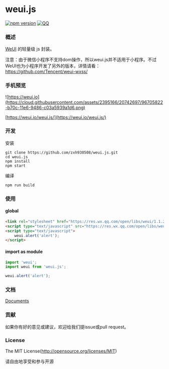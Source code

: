 weui.js
=====

[![npm version](https://img.shields.io/npm/v/weui.js.svg)](https://www.npmjs.org/package/weui.js/)
[![QQ](http://pub.idqqimg.com/wpa/images/group.png)](http://jq.qq.com/?_wv=1027&k=413HLfV)


### 概述

[WeUI](https://github.com/Tencent/weui.git) 的轻量级 js 封装。

注意：由于微信小程序不支持dom操作，所以weui.js并不适用于小程序。不过WeUI也为小程序开发了另外的版本，详情请看：https://github.com/Tencent/weui-wxss/

### 手机预览

![https://weui.io](https://cloud.githubusercontent.com/assets/2395166/20742697/96705822-b70c-11e6-9486-c03a5939a1d6.png)

[https://weui.io/weui.js/](https://weui.io/weui.js/)


### 开发

安装

```shell
git clone https://github.com/zxh930508/weui.js.git
cd weui.js
npm install
npm start
```

编译

```shell
npm run build
```


### 使用

#### global 

```html
<link rel="stylesheet" href="https://res.wx.qq.com/open/libs/weui/1.1.2/weui.min.css">
<script type="text/javascript" src="https://res.wx.qq.com/open/libs/weuijs/1.1.3/weui.min.js"></script>
<script type="text/javascript">
    weui.alert('alert');
</script>
```

#### import as module

```javascript
import 'weui';
import weui from 'weui.js';

weui.alert('alert');
```

### 文档

[Documents](https://github.com/zxh930508/weui.js/tree/master/docs/README.md)

### 贡献

如果你有好的意见或建议，欢迎给我们提issue或pull request。

### License
The MIT License(http://opensource.org/licenses/MIT)

请自由地享受和参与开源
